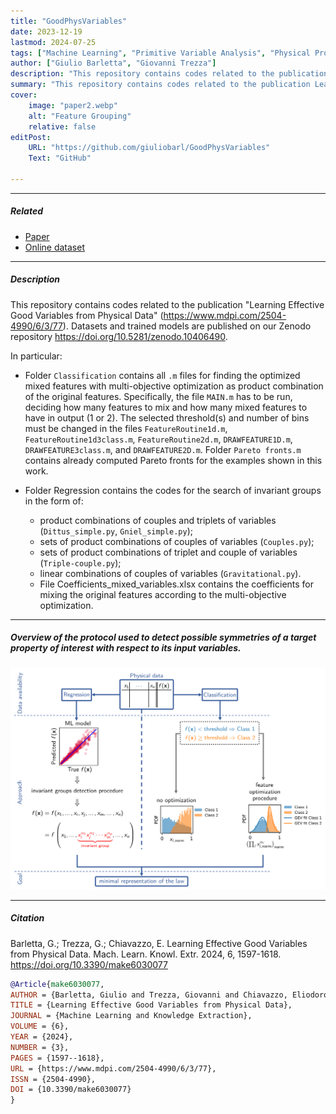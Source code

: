 ```yaml
---
title: "GoodPhysVariables" 
date: 2023-12-19
lastmod: 2024-07-25
tags: ["Machine Learning", "Primitive Variable Analysis", "Physical Property Invariance", "Feature Grouping"]
author: ["Giulio Barletta", "Giovanni Trezza"]
description: "This repository contains codes related to the publication Learning Effective Good Variables from Physical Data" 
summary: "This repository contains codes related to the publication Learning Effective Good Variables from Physical Data" 
cover:
    image: "paper2.webp"
    alt: "Feature Grouping"
    relative: false
editPost:
    URL: "https://github.com/giuliobarl/GoodPhysVariables"
    Text: "GitHub"

---
```


---

##### Related

+ [Paper](https://www.mdpi.com/2504-4990/6/3/77)
+ [Online dataset](https://doi.org/10.5281/zenodo.10406490)

---

##### Description

This repository contains codes related to the publication "Learning Effective Good Variables from Physical Data" (https://www.mdpi.com/2504-4990/6/3/77). Datasets and trained models are published on our Zenodo repository https://doi.org/10.5281/zenodo.10406490.

In particular:

* Folder `Classification` contains all `.m` files for finding the optimized mixed features with multi-objective optimization as product combination of the original features. Specifically, the file `MAIN.m` has to be run, deciding how many features to mix and how many mixed features to have in output (1 or 2). The selected threshold(s) and number of bins must be changed in the files `FeatureRoutine1d.m`, `FeatureRoutine1d3class.m`, `FeatureRoutine2d.m`, `DRAWFEATURE1D.m`, `DRAWFEATURE3class.m`, and `DRAWFEATURE2D.m`. Folder `Pareto fronts.m` contains already computed Pareto fronts for the examples shown in this work.
* Folder Regression contains the codes for the search of invariant groups in the form of:

    * product combinations of couples and triplets of variables (`Dittus_simple.py`, `Gniel_simple.py`);
    * sets of product combinations of couples of variables (`Couples.py`);
    * sets of product combinations of triplet and couple of variables (`Triple-couple.py`);
    * linear combinations of couples of variables (`Gravitational.py`).
    * File Coefficients_mixed_variables.xlsx contains the coefficients for mixing the original features according to the multi-objective optimization.

---

##### Overview of the protocol used to detect possible symmetries of a target property of interest with respect to its input variables.

![](paper2.webp)

---

##### Citation

Barletta, G.; Trezza, G.; Chiavazzo, E. Learning Effective Good Variables from Physical Data. Mach. Learn. Knowl. Extr. 2024, 6, 1597-1618. https://doi.org/10.3390/make6030077

```BibTeX
@Article{make6030077,
AUTHOR = {Barletta, Giulio and Trezza, Giovanni and Chiavazzo, Eliodoro},
TITLE = {Learning Effective Good Variables from Physical Data},
JOURNAL = {Machine Learning and Knowledge Extraction},
VOLUME = {6},
YEAR = {2024},
NUMBER = {3},
PAGES = {1597--1618},
URL = {https://www.mdpi.com/2504-4990/6/3/77},
ISSN = {2504-4990},
DOI = {10.3390/make6030077}
}
```